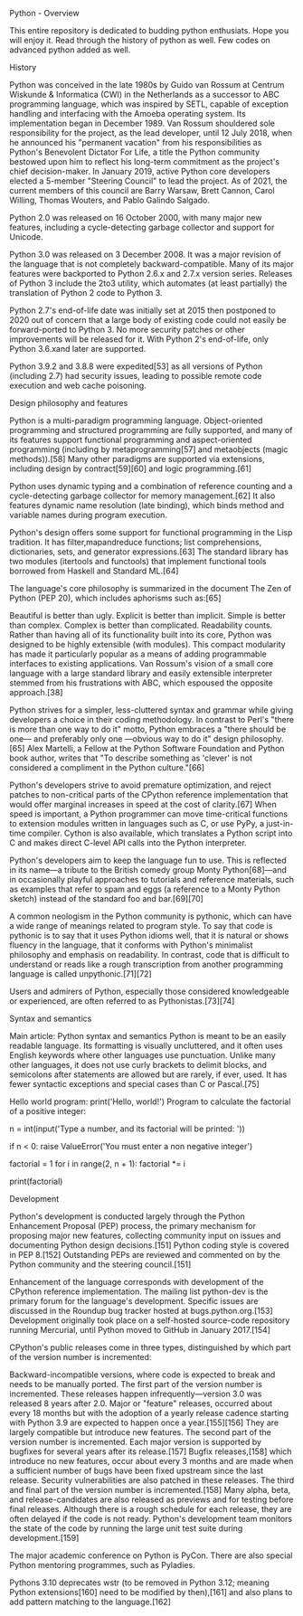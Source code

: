 
Python - Overview

This entire repository is dedicated to budding python enthusiats. Hope you will enjoy it. Read through the history of python as well. Few codes on advanced python added as well.

History

Python was conceived in the late 1980s by Guido van Rossum at Centrum Wiskunde & Informatica (CWI) in the Netherlands as a successor to ABC programming language, which was inspired by SETL, capable of exception handling and interfacing with the Amoeba operating system. Its implementation began in December 1989. Van Rossum shouldered sole responsibility for the project, as the lead developer, until 12 July 2018, when he announced his "permanent vacation" from his responsibilities as Python's Benevolent Dictator For Life, a title the Python community bestowed upon him to reflect his long-term commitment as the project's chief decision-maker. In January 2019, active Python core developers elected a 5-member "Steering Council" to lead the project. As of 2021, the current members of this council are Barry Warsaw, Brett Cannon, Carol Willing, Thomas Wouters, and Pablo Galindo Salgado.

Python 2.0 was released on 16 October 2000, with many major new features, including a cycle-detecting garbage collector and support for Unicode.

Python 3.0 was released on 3 December 2008. It was a major revision of the language that is not completely backward-compatible. Many of its major features were backported to Python 2.6.x and 2.7.x version series. Releases of Python 3 include the 2to3 utility, which automates (at least partially) the translation of Python 2 code to Python 3.

Python 2.7's end-of-life date was initially set at 2015 then postponed to 2020 out of concern that a large body of existing code could not easily be forward-ported to Python 3. No more security patches or other improvements will be released for it. With Python 2's end-of-life, only Python 3.6.xand later are supported.

Python 3.9.2 and 3.8.8 were expedited[53] as all versions of Python (including 2.7) had security issues, leading to possible remote code execution and web cache poisoning.

Design philosophy and features

Python is a multi-paradigm programming language. Object-oriented programming and structured programming are fully supported, and many of its features support functional programming and aspect-oriented programming (including by metaprogramming[57] and metaobjects (magic methods)).[58] Many other paradigms are supported via extensions, including design by contract[59][60] and logic programming.[61]

Python uses dynamic typing and a combination of reference counting and a cycle-detecting garbage collector for memory management.[62] It also features dynamic name resolution (late binding), which binds method and variable names during program execution.

Python's design offers some support for functional programming in the Lisp tradition. It has filter,mapandreduce functions; list comprehensions, dictionaries, sets, and generator expressions.[63] The standard library has two modules (itertools and functools) that implement functional tools borrowed from Haskell and Standard ML.[64]

The language's core philosophy is summarized in the document The Zen of Python (PEP 20), which includes aphorisms such as:[65]

Beautiful is better than ugly. Explicit is better than implicit. Simple is better than complex. Complex is better than complicated. Readability counts. Rather than having all of its functionality built into its core, Python was designed to be highly extensible (with modules). This compact modularity has made it particularly popular as a means of adding programmable interfaces to existing applications. Van Rossum's vision of a small core language with a large standard library and easily extensible interpreter stemmed from his frustrations with ABC, which espoused the opposite approach.[38]

Python strives for a simpler, less-cluttered syntax and grammar while giving developers a choice in their coding methodology. In contrast to Perl's "there is more than one way to do it" motto, Python embraces a "there should be one— and preferably only one —obvious way to do it" design philosophy.[65] Alex Martelli, a Fellow at the Python Software Foundation and Python book author, writes that "To describe something as 'clever' is not considered a compliment in the Python culture."[66]

Python's developers strive to avoid premature optimization, and reject patches to non-critical parts of the CPython reference implementation that would offer marginal increases in speed at the cost of clarity.[67] When speed is important, a Python programmer can move time-critical functions to extension modules written in languages such as C, or use PyPy, a just-in-time compiler. Cython is also available, which translates a Python script into C and makes direct C-level API calls into the Python interpreter.

Python's developers aim to keep the language fun to use. This is reflected in its name—a tribute to the British comedy group Monty Python[68]—and in occasionally playful approaches to tutorials and reference materials, such as examples that refer to spam and eggs (a reference to a Monty Python sketch) instead of the standard foo and bar.[69][70]

A common neologism in the Python community is pythonic, which can have a wide range of meanings related to program style. To say that code is pythonic is to say that it uses Python idioms well, that it is natural or shows fluency in the language, that it conforms with Python's minimalist philosophy and emphasis on readability. In contrast, code that is difficult to understand or reads like a rough transcription from another programming language is called unpythonic.[71][72]

Users and admirers of Python, especially those considered knowledgeable or experienced, are often referred to as Pythonistas.[73][74]

Syntax and semantics

Main article: Python syntax and semantics Python is meant to be an easily readable language. Its formatting is visually uncluttered, and it often uses English keywords where other languages use punctuation. Unlike many other languages, it does not use curly brackets to delimit blocks, and semicolons after statements are allowed but are rarely, if ever, used. It has fewer syntactic exceptions and special cases than C or Pascal.[75]

Hello world program:
print('Hello, world!')
Program to calculate the factorial of a positive integer:

n = int(input('Type a number, and its factorial will be printed: '))

if n < 0: raise ValueError('You must enter a non negative integer')

factorial = 1 for i in range(2, n + 1): factorial *= i

print(factorial)

Development

Python's development is conducted largely through the Python Enhancement Proposal (PEP) process, the primary mechanism for proposing major new features, collecting community input on issues and documenting Python design decisions.[151] Python coding style is covered in PEP 8.[152] Outstanding PEPs are reviewed and commented on by the Python community and the steering council.[151]

Enhancement of the language corresponds with development of the CPython reference implementation. The mailing list python-dev is the primary forum for the language's development. Specific issues are discussed in the Roundup bug tracker hosted at bugs.python.org.[153] Development originally took place on a self-hosted source-code repository running Mercurial, until Python moved to GitHub in January 2017.[154]

CPython's public releases come in three types, distinguished by which part of the version number is incremented:

Backward-incompatible versions, where code is expected to break and needs to be manually ported. The first part of the version number is incremented. These releases happen infrequently—version 3.0 was released 8 years after 2.0. Major or "feature" releases, occurred about every 18 months but with the adoption of a yearly release cadence starting with Python 3.9 are expected to happen once a year.[155][156] They are largely compatible but introduce new features. The second part of the version number is incremented. Each major version is supported by bugfixes for several years after its release.[157] Bugfix releases,[158] which introduce no new features, occur about every 3 months and are made when a sufficient number of bugs have been fixed upstream since the last release. Security vulnerabilities are also patched in these releases. The third and final part of the version number is incremented.[158] Many alpha, beta, and release-candidates are also released as previews and for testing before final releases. Although there is a rough schedule for each release, they are often delayed if the code is not ready. Python's development team monitors the state of the code by running the large unit test suite during development.[159]

The major academic conference on Python is PyCon. There are also special Python mentoring programmes, such as Pyladies.

Pythons 3.10 deprecates wstr (to be removed in Python 3.12; meaning Python extensions[160] need to be modified by then),[161] and also plans to add pattern matching to the language.[162]
